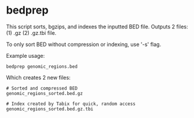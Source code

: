 # bedprep

This script sorts, bgzips, and indexes the inputted BED file.
Outputs 2 files: (1) .gz (2) .gz.tbi file.

To only sort BED without compression or indexing, use '-s' flag.

Example usage:
```
bedprep genomic_regions.bed
```

Which creates 2 new files:
```
# Sorted and compressed BED
genomic_regions_sorted.bed.gz

# Index created by Tabix for quick, random access
genomic_regions_sorted.bed.gz.tbi
```
